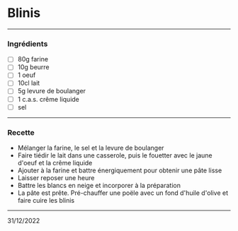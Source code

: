 # Blinis

---

### Ingrédients

- [ ] 80g farine
- [ ] 10g beurre
- [ ] 1 oeuf
- [ ] 10cl lait
- [ ] 5g levure de boulanger
- [ ] 1 c.a.s. crême liquide
- [ ] sel

---

### Recette

- Mélanger la farine, le sel et la levure de boulanger
- Faire tiédir le lait dans une casserole, puis le fouetter avec le jaune d'oeuf et la crême liquide
- Ajouter à la farine et battre énergiquement pour obtenir une pâte lisse
- Laisser reposer une heure
- Battre les blancs en neige et incorporer à la préparation
- La pâte est prête. Pré-chauffer une poële avec un fond d'huile d'olive et faire cuire les blinis

---

31/12/2022

